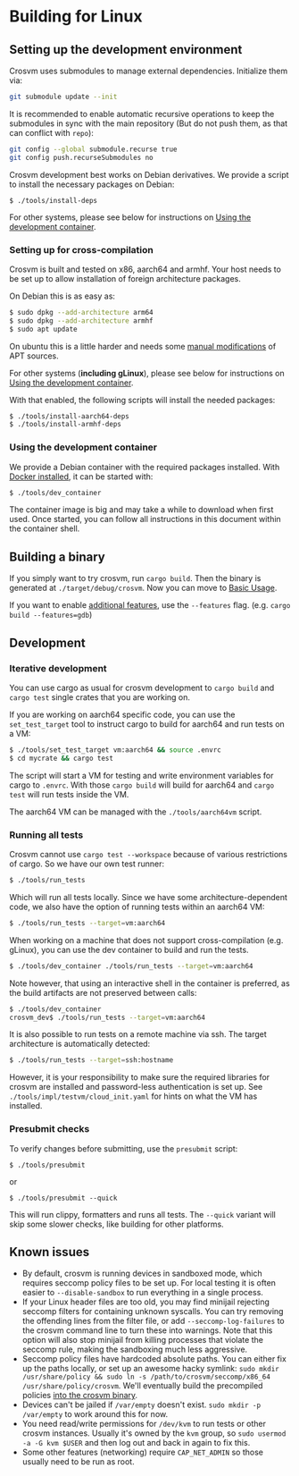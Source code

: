 # Building for Linux

## Setting up the development environment

Crosvm uses submodules to manage external dependencies. Initialize them via:

```sh
git submodule update --init
```

It is recommended to enable automatic recursive operations to keep the
submodules in sync with the main repository (But do not push them, as that can
conflict with `repo`):

```sh
git config --global submodule.recurse true
git config push.recurseSubmodules no
```

Crosvm development best works on Debian derivatives. We provide a script to
install the necessary packages on Debian:

```
$ ./tools/install-deps
```

For other systems, please see below for instructions on
[Using the development container](#using-the-development-container).

### Setting up for cross-compilation

Crosvm is built and tested on x86, aarch64 and armhf. Your host needs to be set
up to allow installation of foreign architecture packages.

On Debian this is as easy as:

```sh
$ sudo dpkg --add-architecture arm64
$ sudo dpkg --add-architecture armhf
$ sudo apt update
```

On ubuntu this is a little harder and needs some
[manual modifications](https://askubuntu.com/questions/430705/how-to-use-apt-get-to-download-multi-arch-library)
of APT sources.

For other systems (**including gLinux**), please see below for instructions on
[Using the development container](#using-the-development-container).

With that enabled, the following scripts will install the needed packages:

```sh
$ ./tools/install-aarch64-deps
$ ./tools/install-armhf-deps
```

### Using the development container

We provide a Debian container with the required packages installed. With
[Docker installed](https://docs.docker.com/get-docker/), it can be started with:

```sh
$ ./tools/dev_container
```

The container image is big and may take a while to download when first used.
Once started, you can follow all instructions in this document within the
container shell.

## Building a binary

If you simply want to try crosvm, run `cargo build`. Then the binary is
generated at `./target/debug/crosvm`. Now you can move to
[Basic Usage](/running_crosvm/basic_usage.html).

If you want to enable [additional features](/running_crosvm/features.html), use
the `--features` flag. (e.g. `cargo build --features=gdb`)

## Development

### Iterative development

You can use cargo as usual for crosvm development to `cargo build` and `cargo
test` single crates that you are working on.

If you are working on aarch64 specific code, you can use the `set_test_target`
tool to instruct cargo to build for aarch64 and run tests on a VM:

```sh
$ ./tools/set_test_target vm:aarch64 && source .envrc
$ cd mycrate && cargo test
```

The script will start a VM for testing and write environment variables for cargo
to `.envrc`. With those `cargo build` will build for aarch64 and `cargo test`
will run tests inside the VM.

The aarch64 VM can be managed with the `./tools/aarch64vm` script.

### Running all tests

Crosvm cannot use `cargo test --workspace` because of various restrictions of
cargo. So we have our own test runner:

```sh
$ ./tools/run_tests
```

Which will run all tests locally. Since we have some architecture-dependent
code, we also have the option of running tests within an aarch64 VM:

```sh
$ ./tools/run_tests --target=vm:aarch64
```

When working on a machine that does not support cross-compilation (e.g. gLinux),
you can use the dev container to build and run the tests.

```sh
$ ./tools/dev_container ./tools/run_tests --target=vm:aarch64
```

Note however, that using an interactive shell in the container is preferred, as
the build artifacts are not preserved between calls:

```sh
$ ./tools/dev_container
crosvm_dev$ ./tools/run_tests --target=vm:aarch64
```

It is also possible to run tests on a remote machine via ssh. The target
architecture is automatically detected:

```sh
$ ./tools/run_tests --target=ssh:hostname
```

However, it is your responsibility to make sure the required libraries for
crosvm are installed and password-less authentication is set up. See
`./tools/impl/testvm/cloud_init.yaml` for hints on what the VM has installed.

### Presubmit checks

To verify changes before submitting, use the `presubmit` script:

```
$ ./tools/presubmit
```

or

```
$ ./tools/presubmit --quick
```

This will run clippy, formatters and runs all tests. The `--quick` variant will
skip some slower checks, like building for other platforms.

## Known issues

-   By default, crosvm is running devices in sandboxed mode, which requires
    seccomp policy files to be set up. For local testing it is often easier to
    `--disable-sandbox` to run everything in a single process.
-   If your Linux header files are too old, you may find minijail rejecting
    seccomp filters for containing unknown syscalls. You can try removing the
    offending lines from the filter file, or add `--seccomp-log-failures` to the
    crosvm command line to turn these into warnings. Note that this option will
    also stop minijail from killing processes that violate the seccomp rule,
    making the sandboxing much less aggressive.
-   Seccomp policy files have hardcoded absolute paths. You can either fix up
    the paths locally, or set up an awesome hacky symlink: `sudo mkdir
    /usr/share/policy && sudo ln -s /path/to/crosvm/seccomp/x86_64
    /usr/share/policy/crosvm`. We'll eventually build the precompiled policies
    [into the crosvm binary](http://crbug.com/1052126).
-   Devices can't be jailed if `/var/empty` doesn't exist. `sudo mkdir -p
    /var/empty` to work around this for now.
-   You need read/write permissions for `/dev/kvm` to run tests or other crosvm
    instances. Usually it's owned by the `kvm` group, so `sudo usermod -a -G kvm
    $USER` and then log out and back in again to fix this.
-   Some other features (networking) require `CAP_NET_ADMIN` so those usually
    need to be run as root.
